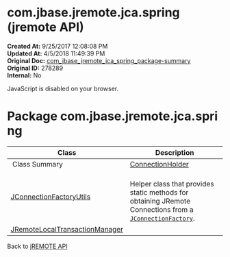 # com.jbase.jremote.jca.spring (jremote API)

**Created At:** 9/25/2017 12:08:08 PM  
**Updated At:** 4/5/2018 11:49:39 PM  
**Original Doc:** [com_jbase_jremote_jca_spring_package-summary](https://docs.jbase.com/39268-spring/com_jbase_jremote_jca_spring_package-summary)  
**Original ID:** 278289  
**Internal:** No  

<!--<br>    try {<br>        if (location.href.indexOf('is-external=true') == -1) {<br>            parent.document.title="com.jbase.jremote.jca.spring (jremote   API)";<br>        }<br>    }<br>    catch(err) {<br>    }<br>//-->
JavaScript is disabled on your browser.



<!--<br>  allClassesLink = document.getElementById("allclasses\_navbar\_top");<br>  if(window==top) {<br>    allClassesLink.style.display = "block";<br>  }<br>  else {<br>    allClassesLink.style.display = "none";<br>  }<br>  //-->

# Package com.jbase.jremote.jca.spring

| Class | Description |
| --- | --- |
 Class Summary  | [ConnectionHolder](./../connectionholder-%28jremote-api%29 "class in com.jbase.jremote.jca.spring") |   |
| [JConnectionFactoryUtils](./../jconnectionfactoryutils-%28jremote-api%29 "class in com.jbase.jremote.jca.spring") | <br>Helper class that provides static methods for obtaining JRemote Connections from a [`JConnectionFactory`](./../../../jconnectionfactory-%28jremote-api%29 "interface in com.jbase.jremote").<br> |
| [JRemoteLocalTransactionManager](./../jremotelocaltransactionmanager-%28jremote-api%29 "class in com.jbase.jremote.jca.spring") |   |

Back to [jREMOTE API](com_jbase_jremote_package-summary)


